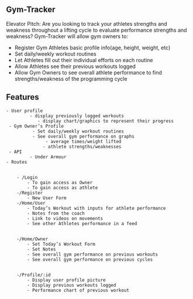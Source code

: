 ## Gym-Tracker


Elevator Pitch: Are you looking to track your athletes strengths and weakness throughout a lifting cycle to evaluate performance strengths and weakness? Gym-Tracker will allow gym owners to: 
- Register Gym Athletes basic profile info(age, height, weight, etc) 
- Set daily/weekly workout routines 
- Let Athletes fill out their individual efforts on each routine
- Allow Athletes see their previous workouts logged 
- Allow Gym Owners to see overall athlete performance to find strengths/weakness of the programming cycle


## Features
  	- User profile 
       		 - display previously logged workouts
        		- display chart/graphics to represent their progress
 	 - Gym Owner’s Profile
      		  - Set daily/weekly workout routines 
      		  - See overall gym performance on graphs 
           		   - average times/weight lifted
            	  - athlete strengths/weaknesses
 	 - API
       		 - Under Armour
	- Routes 


		- /Login 
			- To gain access as Owner 
			- To gain access as athlete
		-/Register
			- New User Form
		-/Home/User
			- Today’s Workout with inputs for athlete performance 
			- Notes from the coach
			- Link to videos on movements
			- See other Athletes performance in a feed


		-/Home/Owner
			- Set Today’s Workout Form
			- Set Notes
			- See overall gym performance on previous workouts
			- See overall gym performance on previous cycles


		-/Profile/:id
			- Display user profile picture
			- Display previous workouts logged
			- Performance chart of previous workout
